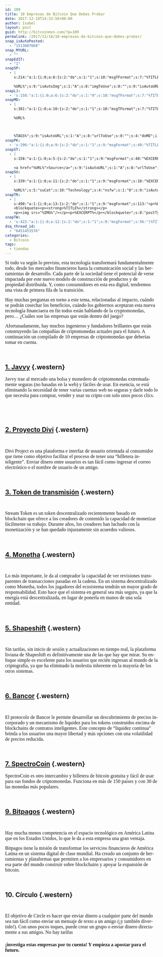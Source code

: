```yaml
---
id: 109
title: 10 Empresas de Bitcoin Que Debes Probar
date: 2017-12-18T14:33:50+00:00
author: Isabel
layout: post
guid: http://bitcoinmxn.com/?p=109
permalink: /2017/12/18/10-empresas-de-bitcoin-que-debes-probar/
snap_isAutoPosted:
  - "1513607668"
snap_MYURL:
  - ""
snapEdIT:
  - "1"
snap5P:
  - |
    s:214:"a:1:{i:0;a:8:{s:2:"do";s:1:"1";s:10:"msgTFormat";s:7:"%TITLE%";s:9:"msgFormat";s:18:"%EXCERPT%
    
    %URL%";s:9:"isAutoImg";s:1:"A";s:8:"imgToUse";s:0:"";s:9:"isAutoURL";s:1:"A";s:8:"urlToUse";s:0:"";s:4:"do5P";i:0;}}";
snapLJ:
  - 's:158:"a:1:{i:0;a:6:{s:2:"do";s:1:"0";s:10:"msgTFormat";s:7:"%TITLE%";s:9:"msgFormat";s:9:"%EXCERPT%";s:9:"isAutoURL";s:1:"A";s:8:"urlToUse";s:0:"";s:4:"doLJ";i:0;}}";'
snapMD:
  - |
    s:381:"a:1:{i:0;a:10:{s:2:"do";s:1:"1";s:10:"msgTFormat";s:7:"%TITLE%";s:9:"msgFormat";s:32:"%EXCERPT%
    
    %URL%
    
    
    
    %TAGS%";s:9:"isAutoURL";s:1:"A";s:8:"urlToUse";s:0:"";s:4:"doMD";i:0;s:8:"isPosted";s:1:"1";s:4:"pgID";s:12:"b6c6d2ce4974";s:7:"postURL";s:83:"https://medium.com/@BitcoinMXN/10-empresas-de-bitcoin-que-debes-probar-b6c6d2ce4974";s:5:"pDate";s:19:"2017-12-18 14:33:58";}}";
snapPK:
  - 's:296:"a:1:{i:0;a:9:{s:2:"do";s:1:"1";s:9:"msgFormat";s:40:"%TITLE% - %URL% #bitcoin #mexico #crypto";s:9:"isAutoURL";s:1:"A";s:8:"urlToUse";s:0:"";s:4:"doPK";i:0;s:8:"isPosted";s:1:"1";s:4:"pgID";i:1363972721;s:7:"postURL";s:30:"https://www.plurk.com/p/mk2o35";s:5:"pDate";s:19:"2017-12-18 14:34:03";}}";'
snapST:
  - |
    s:158:"a:1:{i:0;a:5:{s:2:"do";s:1:"1";s:9:"msgFormat";s:40:"%EXCERPT%
    
    <a href="%URL%">Source</a>";s:9:"isAutoURL";s:1:"A";s:8:"urlToUse";s:0:"";s:4:"doST";i:0;}}";
snapSU:
  - |
    s:339:"a:1:{i:0;a:11:{s:2:"do";s:1:"1";s:9:"msgFormat";s:18:"%EXCERPT%
    
    %URL%";s:5:"suCat";s:10:"Technology";s:4:"nsfw";s:1:"0";s:9:"isAutoURL";s:1:"A";s:8:"urlToUse";s:0:"";s:4:"doSU";i:0;s:8:"isPosted";s:1:"1";s:4:"pgID";s:6:"1dgFhV";s:7:"postURL";s:45:"http://www.stumbleupon.com/su/1dgFhV/comments";s:5:"pDate";s:19:"2017-12-18 14:34:23";}}";
snapTR:
  - |
    s:490:"a:1:{i:0;a:13:{s:2:"do";s:1:"1";s:9:"msgFormat";s:113:"<p>%URL%</p>
    <blockquote><p><strong>%TITLE%</strong></p>
    <p><img src="%IMG%"/></p><p>%EXCERPT%</p></blockquote>";s:8:"postType";s:1:"T";s:10:"msgTFormat";s:7:"%TITLE%";s:9:"isAutoImg";s:1:"A";s:8:"imgToUse";s:0:"";s:9:"isAutoURL";s:1:"A";s:8:"urlToUse";s:0:"";s:4:"doTR";i:0;s:8:"isPosted";s:1:"1";s:4:"pgID";i:168679050573;s:7:"postURL";s:46:"http://bitcoinmxn.tumblr.com/post/168679050573";s:5:"pDate";s:19:"2017-12-18 14:34:28";}}";
snapTW:
  - 's:422:"a:1:{i:0;a:12:{s:2:"do";s:1:"1";s:9:"msgFormat";s:56:"(%TITLE%) - %URL% #bitcoinmxn #espanolbitcoin #bitcoinla";s:8:"attchImg";s:1:"1";s:9:"isAutoImg";s:1:"A";s:8:"imgToUse";s:0:"";s:9:"isAutoURL";s:1:"A";s:8:"urlToUse";s:0:"";s:4:"doTW";i:0;s:8:"isPosted";s:1:"1";s:4:"pgID";s:18:"942765019531481088";s:7:"postURL";s:57:"https://twitter.com/mxn_bitcoin/status/942765019531481088";s:5:"pDate";s:19:"2017-12-18 14:34:31";}}";'
dsq_thread_id:
  - "6451453576"
categories:
  - Bitcoin
tags:
  - tiendas
---
```

<span style="font-family: 'Liberation Serif', serif;"><span style="font-size: medium;"><span lang="en-US">Si todo va según lo previsto, esta tecnología transformará fundamentalmente todo, desde los mercados financieros hasta la comunicación social y las herramientas de desarrollo. Cada parte de la sociedad tiene el potencial de verse impactada por este nuevo modelo de construcción de productos y de propiedad distribuida. Y, como consumidores en esta era digital, tendremos una vista de primera fila de la transición.</span></span></span>

<span style="font-family: 'Liberation Serif', serif;"><span style="font-size: medium;"><span lang="en-US">Hay muchas preguntas en torno a este tema, relacionadas al impacto, cuándo se podrán cosechar los beneficios, cuándo los gobiernos aceptaran esta nueva tecnología financiaera en fin todos están hablando de la cryptomonedas, pero&#8230; ¿Cuáles son las empresas que están dentro del juego?</span></span></span>

<span style="font-family: 'Liberation Serif', serif;"><span style="font-size: medium;"><span lang="en-US">Afortunadamente, hay muchos ingenieros y fundadores brillantes que están construyendo las compañías de criptomonedas actuales para el futuro. A continuación un compilado de 10 empresas de criptomonedas que deberías tomar en cuenta.</span></span></span>

&nbsp;

## [1. Javvy](https://javvy.com/) {.western}

<span style="font-family: 'Liberation Serif', serif;"><span style="font-size: medium;"><span lang="en-US">Javvy trae al mercado una bolsa y monedero de criptomonedas extremadamente seguras (no basadas en la web) y fáciles de usar. En esencia, se está eliminando la necesidad de tener varias cuentas web no seguras y darle todo lo que necesita para comprar, vender y usar su cripto con solo unos pocos clics.</span></span></span>

&nbsp;

&nbsp;

## [2. Proyecto Divi](https://www.diviproject.org/) {.western}

&nbsp;

<span style="font-family: 'Liberation Serif', serif;"><span style="font-size: medium;"><span lang="en-US">Divi Project es una plataforma e interfaz de usuario orientada al consumidor que tiene como objetivo facilitar el proceso de tener una &#8220;billetera inteligente&#8221;. Enviar dinero entre usuarios es tan fácil como ingresar el correo electrónico o el nombre de usuario de un amigo.</span></span></span>

&nbsp;

## [3. Token de transmisión](https://streamtoken.net/) {.western}

&nbsp;

<span style="font-family: 'Liberation Serif', serif;"><span style="font-size: medium;"><span lang="en-US">Stream Token es un token descentralizado recientemente basado en blockchain que ofrece a los creadores de contenido la capacidad de monetizar fácilmente su trabajo. Durante años, los creadores han luchado con la monetización y se han quedado injustamente sin acuerdos valiosos.</span></span></span>

&nbsp;

## [4. Monetha](https://www.monetha.io/) {.western}

&nbsp;

<span style="font-family: 'Liberation Serif', serif;"><span style="font-size: medium;"><span lang="en-US">Lo más importante, le da al comprador la capacidad de ver revisiones transparentes de transacciones pasadas en la cadena. En un sistema descentralizado como Monetha, todos los jugadores del ecosistema tendrán un mayor grado de responsabilidad. Esto hace que el sistema en general sea más seguro, ya que la energía está descentralizada, en lugar de ponerla en manos de una sola entidad.</span></span></span>

&nbsp;

## [5. Shapeshift](https://shapeshift.io/) {.western}

&nbsp;

<span style="font-family: 'Liberation Serif', serif;"><span style="font-size: medium;"><span lang="en-US">Sin tarifas, sin inicio de sesión y actualizaciones en tiempo real, la plataforma liviana de Shapeshift es definitivamente una de las que hay que mirar. Su enfoque simple es excelente para los usuarios que recién ingresan al mundo de la criptografía, ya que ha eliminado la molestia inherente en la mayoría de los otros sistemas.</span></span></span>

&nbsp;

## [6. Bancor](https://www.bancor.network/) {.western}

&nbsp;

<span style="font-family: 'Liberation Serif', serif;"><span style="font-size: medium;"><span lang="en-US">El protocolo de Bancor le permite desarrollar un descubrimiento de precios incorporado y un mecanismo de liquidez para los tokens construidos encima de blockchains de contratos inteligentes. Este concepto de &#8220;liquidez continua&#8221; brinda a los usuarios una mayor libertad y más opciones con una volatilidad de precios reducida.</span></span></span>

&nbsp;

## [7. SpectroCoin](https://spectrocoin.com/) {.western}

<span style="font-family: 'Liberation Serif', serif;"><span style="font-size: medium;"><span lang="en-US">SpectroCoin es otro intercambio y billetera de bitcoin gratuita y fácil de usar para sus fondos de criptomonedas. Funciona en más de 150 países y con 30 de las monedas más populares.</span></span></span>

&nbsp;

## [9. Bitpagos](https://www.facebook.com/BitPagos/) {.western}

&nbsp;

<span style="font-family: 'Liberation Serif', serif;"><span style="font-size: medium;"><span lang="en-US">Hay mucha menos competencia en el espacio tecnológico en América Latina que en los Estados Unidos, lo que le da a esta empresa una gran ventaja.</span></span></span>

<span style="font-family: 'Liberation Serif', serif;"><span style="font-size: medium;"><span lang="en-US">Bitpagos tiene la misión de transformar los servicios financieros de América Latina en un sistema digital de clase mundial. Ha creado un conjunto de herramientas y plataformas que permiten a los empresarios y consumidores en esa parte del mundo construir sobre blockchains y apoyar la expansión de bitcoin. </span></span></span>

&nbsp;

## 10. Círculo {.western}

&nbsp;

<span style="font-family: 'Liberation Serif', serif;"><span style="font-size: medium;"><span lang="en-US">El objetivo de Circle es hacer que enviar dinero a cualquier parte del mundo sea tan fácil como enviar un mensaje de texto a un amigo (¡y también divertido!). Con unos pocos toques, puede crear un grupo o enviar dinero directamente a sus amigos. No hay tarifas</span></span></span>

### <span style="font-family: 'Liberation Serif', serif;"><span style="font-size: medium;"><span lang="en-US">¡investiga estas empresas por tu cuenta! Y empieza a apostar para el futuro.</span></span></span>